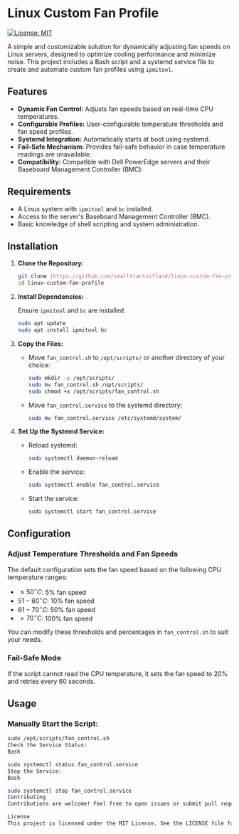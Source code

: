 # Linux Custom Fan Profile

[![License: MIT](https://img.shields.io/badge/License-MIT-yellow.svg)](https://opensource.org/licenses/MIT)

A simple and customizable solution for dynamically adjusting fan speeds on Linux servers, designed to optimize cooling performance and minimize noise. This project includes a Bash script and a systemd service file to create and automate custom fan profiles using `ipmitool`.

## Features

-   **Dynamic Fan Control:** Adjusts fan speeds based on real-time CPU temperatures.
-   **Configurable Profiles:** User-configurable temperature thresholds and fan speed profiles.
-   **Systemd Integration:** Automatically starts at boot using systemd.
-   **Fail-Safe Mechanism:** Provides fail-safe behavior in case temperature readings are unavailable.
-   **Compatibility:** Compatible with Dell PowerEdge servers and their Baseboard Management Controller (BMC).

## Requirements

-   A Linux system with `ipmitool` and `bc` installed.
-   Access to the server's Baseboard Management Controller (BMC).
-   Basic knowledge of shell scripting and system administration.

## Installation

1.  **Clone the Repository:**

    ```bash
    git clone [https://github.com/smalltractsofland/linux-custom-fan-profile.git](https://github.com/smalltractsofland/linux-custom-fan-profile.git)
    cd linux-custom-fan-profile
    ```

2.  **Install Dependencies:**

    Ensure `ipmitool` and `bc` are installed:

    ```bash
    sudo apt update
    sudo apt install ipmitool bc
    ```

3.  **Copy the Files:**

    -   Move `fan_control.sh` to `/opt/scripts/` or another directory of your choice:

        ```bash
        sudo mkdir -p /opt/scripts/
        sudo mv fan_control.sh /opt/scripts/
        sudo chmod +x /opt/scripts/fan_control.sh
        ```

    -   Move `fan_control.service` to the systemd directory:

        ```bash
        sudo mv fan_control.service /etc/systemd/system/
        ```

4.  **Set Up the Systemd Service:**

    -   Reload systemd:

        ```bash
        sudo systemctl daemon-reload
        ```

    -   Enable the service:

        ```bash
        sudo systemctl enable fan_control.service
        ```

    -   Start the service:

        ```bash
        sudo systemctl start fan_control.service
        ```

## Configuration

### Adjust Temperature Thresholds and Fan Speeds

The default configuration sets the fan speed based on the following CPU temperature ranges:

-   $\leq 50^\circ C$: 5% fan speed
-   $51-60^\circ C$: 10% fan speed
-   $61-70^\circ C$: 50% fan speed
-   $> 70^\circ C$: 100% fan speed

You can modify these thresholds and percentages in `fan_control.sh` to suit your needs.

### Fail-Safe Mode

If the script cannot read the CPU temperature, it sets the fan speed to 20% and retries every 60 seconds.

## Usage

### Manually Start the Script:

```bash
sudo /opt/scripts/fan_control.sh
Check the Service Status:
Bash

sudo systemctl status fan_control.service
Stop the Service:
Bash

sudo systemctl stop fan_control.service
Contributing
Contributions are welcome! Feel free to open issues or submit pull requests to improve the script or add new features.

License
This project is licensed under the MIT License. See the LICENSE file for details.
